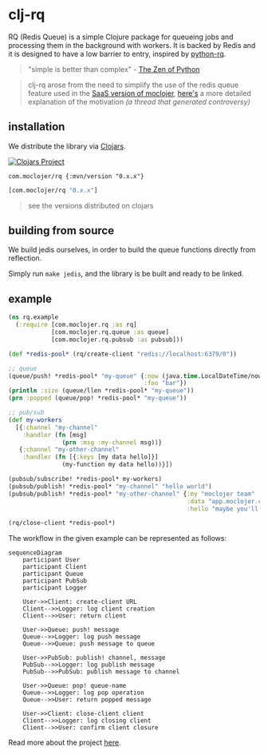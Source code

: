 # clj-rq

RQ (Redis Queue) is a simple Clojure package for queueing jobs and processing them in the background with workers. It is backed by Redis and it is designed to have a low barrier to entry, inspired by [python-rq](https://python-rq.org).

> "simple is better than complex" - [The Zen of Python](https://peps.python.org/pep-0020/)

> clj-rq arose from the need to simplify the use of the redis queue feature used in the [SaaS version of moclojer](https://app.moclojer.com), [here's](https://www.reddit.com/r/Clojure/comments/1d1567t/redis_queue_in_clojure/) a more detailed explanation of the motivation *(a thread that generated controversy)*

## installation

We distribute the library via [Clojars](https://clojars.org/com.moclojer/rq).


[![Clojars Project](https://img.shields.io/clojars/v/com.moclojer/rq.svg)](https://clojars.org/com.moclojer/rq)

```edn
com.moclojer/rq {:mvn/version "0.x.x"}
```

```clojure
[com.moclojer/rq "0.x.x"]
```

> see the versions distributed on clojars

## building from source

We build jedis ourselves, in order to build the queue functions directly from reflection.

Simply run `make jedis`, and the library is be built and ready to be linked.

## example

```clojure
(ns rq.example
  (:require [com.moclojer.rq :as rq]
            [com.moclojer.rq.queue :as queue]
            [com.moclojer.rq.pubsub :as pubsub]))

(def *redis-pool* (rq/create-client "redis://localhost:6379/0"))

;; queue
(queue/push! *redis-pool* "my-queue" {:now (java.time.LocalDateTime/now)
                                      :foo "bar"})
(println :size (queue/llen *redis-pool* "my-queue"))
(prn :popped (queue/pop! *redis-pool* "my-queue"))

;; pub/sub
(def my-workers
  [{:channel "my-channel"
    :handler (fn [msg]
               (prn :msg :my-channel msg))}
   {:channel "my-other-channel"
    :handler (fn [{:keys [my data hello]}]
               (my-function my data hello))}])

(pubsub/subscribe! *redis-pool* my-workers)
(pubsub/publish! *redis-pool* "my-channel" "hello world")
(pubsub/publish! *redis-pool* "my-other-channel" {:my "moclojer team"
                                                  :data "app.moclojer.com"
                                                  :hello "maybe you'll like this website"})

(rq/close-client *redis-pool*)
```

The workflow in the given example can be represented as follows:

```mermaid
sequenceDiagram
    participant User
    participant Client
    participant Queue
    participant PubSub
    participant Logger

    User->>Client: create-client URL
    Client-->>Logger: log client creation
    Client-->>User: return client

    User->>Queue: push! message
    Queue-->>Logger: log push message
    Queue-->>Queue: push message to queue

    User->>PubSub: publish! channel, message
    PubSub-->>Logger: log publish message
    PubSub-->>PubSub: publish message to channel

    User->>Queue: pop! queue-name
    Queue-->>Logger: log pop operation
    Queue-->>User: return popped message

    User->>Client: close-client client
    Client-->>Logger: log closing client
    Client-->>User: confirm client closure
```

Read more about the project [here](docs/README.md).
